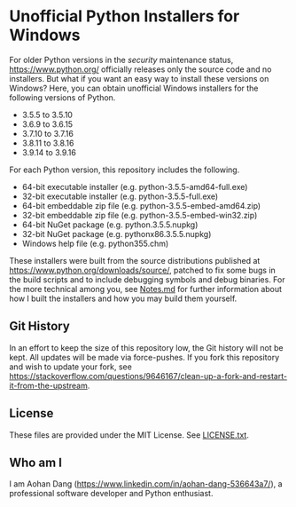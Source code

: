 # Unofficial Python Installers for Windows

For older Python versions in the *security* maintenance status, https://www.python.org/ officially releases only the source code and no installers. But what if you want an easy way to install these versions on Windows? Here, you can obtain unofficial Windows installers for the following versions of Python.

- 3.5.5 to 3.5.10
- 3.6.9 to 3.6.15
- 3.7.10 to 3.7.16
- 3.8.11 to 3.8.16
- 3.9.14 to 3.9.16

For each Python version, this repository includes the following.

- 64-bit executable installer (e.g. python-3.5.5-amd64-full.exe)
- 32-bit executable installer (e.g. python-3.5.5-full.exe)
- 64-bit embeddable zip file (e.g. python-3.5.5-embed-amd64.zip)
- 32-bit embeddable zip file (e.g. python-3.5.5-embed-win32.zip)
- 64-bit NuGet package (e.g. python.3.5.5.nupkg)
- 32-bit NuGet package (e.g. pythonx86.3.5.5.nupkg)
- Windows help file (e.g. python355.chm)

These installers were built from the source distributions published at https://www.python.org/downloads/source/, patched to fix some bugs in the build scripts and to include debugging symbols and debug binaries. For the more technical among you, see [Notes.md](Notes.md) for further information about how I built the installers and how you may build them yourself.

## Git History

In an effort to keep the size of this repository low, the Git history will not be kept. All updates will be made via force-pushes. If you fork this repository and wish to update your fork, see https://stackoverflow.com/questions/9646167/clean-up-a-fork-and-restart-it-from-the-upstream.

## License

These files are provided under the MIT License. See [LICENSE.txt](LICENSE.txt).

## Who am I

I am Aohan Dang (https://www.linkedin.com/in/aohan-dang-536643a7/), a professional software developer and Python enthusiast.
